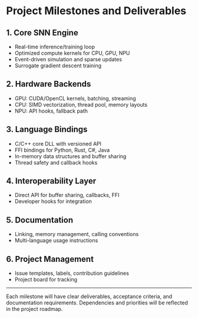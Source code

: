 # Project Milestones and Deliverables

## 1. Core SNN Engine
- Real-time inference/training loop
- Optimized compute kernels for CPU, GPU, NPU
- Event-driven simulation and sparse updates
- Surrogate gradient descent training

## 2. Hardware Backends
- GPU: CUDA/OpenCL kernels, batching, streaming
- CPU: SIMD vectorization, thread pool, memory layouts
- NPU: API hooks, fallback path

## 3. Language Bindings
- C/C++ core DLL with versioned API
- FFI bindings for Python, Rust, C#, Java
- In-memory data structures and buffer sharing
- Thread safety and callback hooks

## 4. Interoperability Layer
- Direct API for buffer sharing, callbacks, FFI
- Developer hooks for integration

## 5. Documentation
- Linking, memory management, calling conventions
- Multi-language usage instructions

## 6. Project Management
- Issue templates, labels, contribution guidelines
- Project board for tracking

---

Each milestone will have clear deliverables, acceptance criteria, and documentation requirements. Dependencies and priorities will be reflected in the project roadmap.
